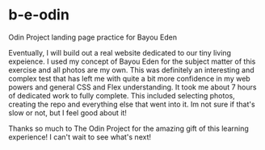 # b-e-odin
Odin Project landing page practice for Bayou Eden

Eventually, I will build out a real website dedicated to our tiny living expeience. I used my concept of Bayou Eden for the subject matter of this 
exercise and all photos are my own. This was definitely an interesting and complex test that has left me with quite a bit more confidence in my web powers and general CSS and Flex understanding. It took me about 7 hours of dedicated work to fully complete. This included selecting photos, creating the repo and everything else that went into it. Im not sure if that's slow or not, but I feel good about it!

Thanks so much to The Odin Project for the amazing gift of this learning experience! I can't wait to see what's next!
